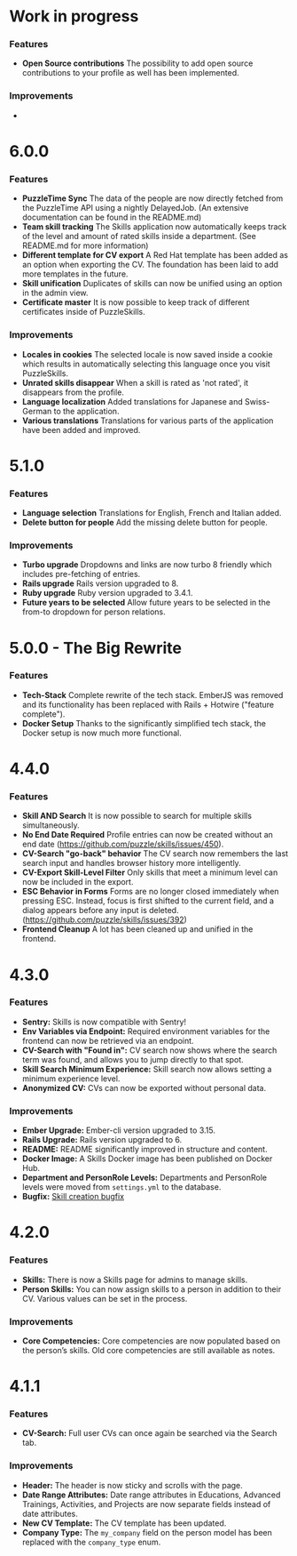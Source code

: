 # Work in progress

### Features
- **Open Source contributions** The possibility to add open source contributions to your profile as well has been implemented.

### Improvements
-

# 6.0.0

### Features
- **PuzzleTime Sync** The data of the people are now directly fetched from the PuzzleTime API using a nightly DelayedJob. (An extensive documentation can be found in the README.md)
- **Team skill tracking** The Skills application now automatically keeps track of the level and amount of rated skills inside a department. (See README.md for more information)
- **Different template for CV export** A Red Hat template has been added as an option when exporting the CV. The foundation has been laid to add more templates in the future.
- **Skill unification** Duplicates of skills can now be unified using an option in the admin view.
- **Certificate master** It is now possible to keep track of different certificates inside of PuzzleSkills.

### Improvements
- **Locales in cookies** The selected locale is now saved inside a cookie which results in automatically selecting this language once you visit PuzzleSkills.
- **Unrated skills disappear** When a skill is rated as 'not rated', it disappears from the profile.
- **Language localization** Added translations for Japanese and Swiss-German to the application.
- **Various translations** Translations for various parts of the application have been added and improved.

# 5.1.0

### Features
- **Language selection** Translations for English, French and Italian added.
- **Delete button for people** Add the missing delete button for people.

### Improvements
- **Turbo upgrade** Dropdowns and links are now turbo 8 friendly which includes pre-fetching of entries.
- **Rails upgrade** Rails version upgraded to 8.
- **Ruby upgrade** Ruby version upgraded to 3.4.1.
- **Future years to be selected** Allow future years to be selected in the from-to dropdown for person relations.

# 5.0.0 - The Big Rewrite

### Features

- **Tech-Stack** Complete rewrite of the tech stack. EmberJS was removed and its functionality has been replaced with Rails + Hotwire ("feature complete").
- **Docker Setup** Thanks to the significantly simplified tech stack, the Docker setup is now much more functional.

# 4.4.0

### Features

- **Skill AND Search** It is now possible to search for multiple skills simultaneously.
- **No End Date Required** Profile entries can now be created without an end date (https://github.com/puzzle/skills/issues/450).
- **CV-Search "go-back" behavior** The CV search now remembers the last search input and handles browser history more intelligently.
- **CV-Export Skill-Level Filter** Only skills that meet a minimum level can now be included in the export.
- **ESC Behavior in Forms** Forms are no longer closed immediately when pressing ESC. Instead, focus is first shifted to the current field, and a dialog appears before any input is deleted. (https://github.com/puzzle/skills/issues/392)
- **Frontend Cleanup** A lot has been cleaned up and unified in the frontend.

# 4.3.0

### Features

- **Sentry:** Skills is now compatible with Sentry!
- **Env Variables via Endpoint:** Required environment variables for the frontend can now be retrieved via an endpoint.
- **CV-Search with "Found in":** CV search now shows where the search term was found, and allows you to jump directly to that spot.
- **Skill Search Minimum Experience:** Skill search now allows setting a minimum experience level.
- **Anonymized CV:** CVs can now be exported without personal data.

### Improvements

- **Ember Upgrade:** Ember-cli version upgraded to 3.15.
- **Rails Upgrade:** Rails version upgraded to 6.
- **README:** README significantly improved in structure and content.
- **Docker Image:** A Skills Docker image has been published on Docker Hub.
- **Department and PersonRole Levels:** Departments and PersonRole levels were moved from `settings.yml` to the database.
- **Bugfix:** [Skill creation bugfix](https://github.com/puzzle/skills/issues/308)

# 4.2.0

### Features

- **Skills:** There is now a Skills page for admins to manage skills.
- **Person Skills:** You can now assign skills to a person in addition to their CV. Various values can be set in the process.

### Improvements

- **Core Competencies:** Core competencies are now populated based on the person’s skills. Old core competencies are still available as notes.

# 4.1.1

### Features

- **CV-Search:** Full user CVs can once again be searched via the Search tab.

### Improvements

- **Header:** The header is now sticky and scrolls with the page.
- **Date Range Attributes:** Date range attributes in Educations, Advanced Trainings, Activities, and Projects are now separate fields instead of date attributes.
- **New CV Template:** The CV template has been updated.
- **Company Type:** The `my_company` field on the person model has been replaced with the `company_type` enum.
